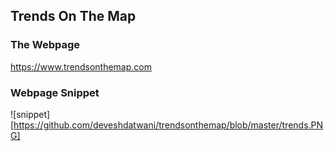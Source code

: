 ## Trends On The Map

### The Webpage
https://www.trendsonthemap.com

### Webpage Snippet

![snippet][https://github.com/deveshdatwani/trendsonthemap/blob/master/trends.PNG]
